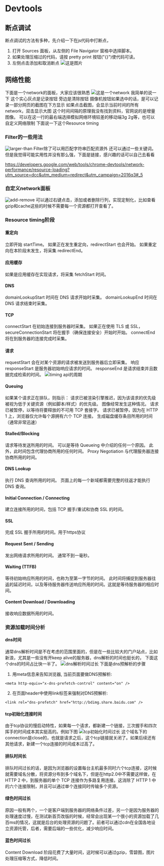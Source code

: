 # Devtools
## 断点调试

断点调试的方法有多种，先介绍一下在js代码中打断点，
1. 打开 Sources 面板，从左侧的 File Navigator 窗格中选择脚本。
2. 如果处理压缩过的代码，请按 pretty print 按钮("{}")使代码可读。
3. 左侧点击添加和取消断点
![这是图片](../../img/duandian.png)

## 网络性能

下面是一个network的面板，大家应该很熟悉
![这是一个network](../../img/network.png)
我简单的说一下
这个实心灰点是记录按钮
旁边是清除按钮
摄像机按钮如果选中的话，是可以记录一部分网页的截图在下方显示
如果点击截图，会显示当前时间的所有network，双击显示大图
这个时间间隔的原理我没有找到资料，官网说的是增量图像。
可以在这一行的最右端选择模拟网络环境较差的移动端3g 2g等，也可以自定义网络限制
下面说一下这个Resource timing

### Filter的一些用法

![larger-than](../../img/larger-than.png)
Filter除了可以用匹配字符串匹配资源外
还可以通过一些关键词。但是我觉得可能实用性并没有那么强，下面是链接，感兴趣的话可以自己去看看

https://developers.google.com/web/tools/chrome-devtools/network-performance/resource-loading?utm_source=dcc&utm_medium=redirect&utm_campaign=2016q3#_5

### 自定义network面板 

![add-remove](../../img/add-remove-columns.png)
可以通过右键点击，添加或者删除行列，实现定制化，比如查看gzip和cache这些的时候不需要每一个资源都打开查看了。

### Resource timing阶段

#### 重定向
立即开始 startTime。 
如果正在发生重定向，redirectStart 也会开始。
如果重定向在本阶段末发生，将采集 redirectEnd。
#### 应用缓存
如果是应用缓存在实现请求，将采集 fetchStart 时间。
#### DNS
domainLookupStart 时间在 DNS 请求开始时采集。
domainLookupEnd 时间在 DNS 请求结束时采集。
#### TCP
connectStart 在初始连接到服务器时采集。
如果正在使用 TLS 或 SSL，secureConnectionStart 将在握手（确保连接安全）开始时开始。
connectEnd 将在到服务器的连接完成时采集。
#### 请求
requestStart 会在对某个资源的请求被发送到服务器后立即采集。
响应
responseStart 是服务器初始响应请求的时间。
responseEnd 是请求结束并且数据完成检索的时间。
![timing api的周期](../../img/resource-timing-api.png)

#### Queuing
如果某个请求正在排队，则指示：
请求已被渲染引擎推迟，因为该请求的优先级被视为低于关键资源（例如脚本/样式）的优先级。 图像经常发生这种情况。
请求已被暂停，以等待将要释放的不可用 TCP 套接字。
请求已被暂停，因为在 HTTP 1 上，浏览器仅允许每个源拥有六个 TCP 连接。
生成磁盘缓存条目所用的时间（通常非常迅速）
#### Stalled/Blocking
请求等待发送所用的时间。 可以是等待 Queueing 中介绍的任何一个原因。 此外，此时间包含代理协商所用的任何时间。
 Proxy Negotiation
与代理服务器连接协商所用的时间。
#### DNS Lookup
执行 DNS 查询所用的时间。 页面上的每一个新域都需要完整的往返才能执行 DNS 查询。
#### Initial Connection / Connecting
建立连接所用的时间，包括 TCP 握手/重试和协商 SSL 的时间。
#### SSL
完成 SSL 握手所用的时间。用于https协议
#### Request Sent / Sending
发出网络请求所用的时间。 通常不到一毫秒。
#### Waiting (TTFB)
等待初始响应所用的时间，也称为至第一字节的时间。 此时间将捕捉到服务器往返的延迟时间，以及等待服务器传送响应所用的时间。这就是等待服务器的相应时间。
#### Content Download / Downloading
接收响应数据所用的时间。

### 资源加载时间分析

#### dns时间
通常dns解析时间是不在考虑的范围里面的，但是在一些比较大的门户站点，比如新浪，尤其是一些没有开keep alive的服务器，dns解析的时间也挺长的，
下面这个dns的时间占比快一半了。
![dns解析时间过长](../../img/dns.png)
下面是dns预解析的步骤

1. 用meta信息来告知浏览器, 当前页面要做DNS预解析:
```
<meta http-equiv="x-dns-prefetch-control" content="on" />
```
2. 在页面header中使用link标签来强制对DNS预解析: 
```
<link rel="dns-prefetch" href="http://bdimg.share.baidu.com" />
```

#### tcp初始化连接时间
由于tcp协议的慢启动特性，如果每一个请求，都新建一个链接，三次握手和四次挥手的时间成本其实挺高的。例如下图
![tcp初始化时间过长](../../img/tcp_init.png)
这个域名下的connection是close的，也就是请求之后，这个tcp链接就关闭了。如果后续还有其他请求，新建一个tcp连接的时间成本过高了。

#### 排队时间长

排队时间过长的话，是因为浏览器的设置每台主机最多同时六个tcp连接，这时候就需要域名分散，将资源分布到多个域名下，但是在http2.0中不需要这样做，在 HTTP 2 中，到服务器的单个 TCP 连接作为多路复用连接。这消除了 HTTP 1 中的六个连接限制，并且可以通过单个连接同时传输多个资源。

#### 绿色时间过长

原因一般有两个，一个是客户端到服务器的网络条件过差，另一个是因为服务器的处理速度过慢，在测试新首页改版的时候，经常会出现某一个很小的资源加载了几百ms的情况，这就是后台的处理资源的问题了。前者可以通过cdn在全国各地设立资源托管，后者，需要后端的一些优化，减少响应时间。

#### 蓝色时间过长

Content Download 阶段花费了大量时间，这时候可以通过gzip，雪碧图，图片处理压缩等方式，降低时间。
